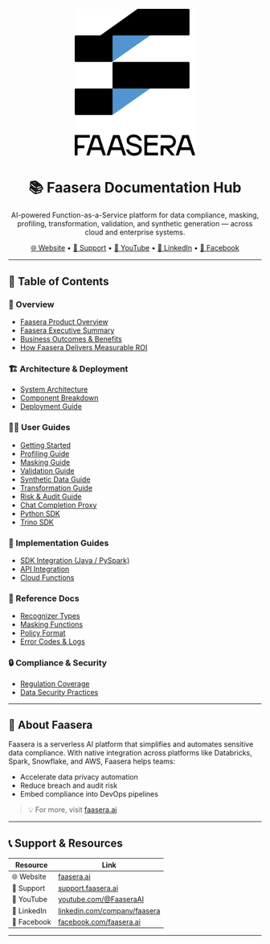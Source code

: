 <p align="center">
<img src="./assets/faasera-logo.png" alt="Faasera Logo" width="240" />
</p>

<h1 align="center">📚 Faasera Documentation Hub</h1>

<p align="center">
  AI-powered Function-as-a-Service platform for data compliance, masking, profiling, transformation, validation, and synthetic generation — across cloud and enterprise systems.
</p>

<p align="center">
  <a href="https://faasera.ai">🌐 Website</a> •
  <a href="https://support.faasera.ai">📧 Support</a> •
  <a href="https://www.youtube.com/@FaaseraAI">🎥 YouTube</a> •
  <a href="https://www.linkedin.com/company/faasera-ai">💼 LinkedIn</a> •
  <a href="https://www.facebook.com/faaseraAi">📘 Facebook</a>
</p>

---

## 🧭 Table of Contents

### 🔹 Overview

- [Faasera Product Overview](./faasera-product-overview.md)
- [Faasera Executive Summary](./faasera-executive-summary.md)
- [Business Outcomes & Benefits](./faasera-business-outcomes-benefits.md)
- [How Faasera Delivers Measurable ROI](./faasera-measurable-roi.md)

### 🏗️ Architecture & Deployment

- [System Architecture](./faasera-system-architecture.md)
- [Component Breakdown](./faasera-components.md)
- [Deployment Guide](./faasera-deployment-guide.md)

### 👩‍💻 User Guides

- [Getting Started](./user-guide-getting-started.md)
- [Profiling Guide](./user-guide-profiler.md)
- [Masking Guide](./user-guide-masking.md)
- [Validation Guide](./user-guide-validation.md)
- [Synthetic Data Guide](./user-guide-synthetic.md)
- [Transformation Guide](./user-guide-transformation.md)
- [Risk & Audit Guide](./faasera-risk-engine-user-guide.md)
- [Chat Completion Proxy](./chat-gpt-proxy.md)
- [Python SDK](./Faasera_Python_SDK.md)
- [Trino SDK](./faasera-trino-usage-guide.md)

### 🧰 Implementation Guides

- [SDK Integration (Java / PySpark)](./implementation-sdk.md)
- [API Integration](./implementation-api.md)
- [Cloud Functions](./implementation-cloud.md)

### 📖 Reference Docs

- [Recognizer Types](./reference-recognizers.md)
- [Masking Functions](./reference-masking-functions.md)
- [Policy Format](./reference-policy-format.md)
- [Error Codes & Logs](./reference-errors.md)

### 🔒 Compliance & Security

- [Regulation Coverage](./compliance-coverage.md)
- [Data Security Practices](./compliance-security.md)

---

## 🔗 About Faasera

Faasera is a serverless AI platform that simplifies and automates sensitive data compliance. With native integration
across platforms like Databricks, Spark, Snowflake, and AWS, Faasera helps teams:

- Accelerate data privacy automation
- Reduce breach and audit risk
- Embed compliance into DevOps pipelines

> 💡 For more, visit [faasera.ai](https://faasera.ai)

---

## 📞 Support & Resources

| Resource    | Link                                                                        |
|-------------|-----------------------------------------------------------------------------|
| 🌐 Website  | [faasera.ai](https://faasera.ai)                                            |
| 📧 Support  | [support.faasera.ai](https://support.faasera.ai)                            |
| 🎥 YouTube  | [youtube.com/@FaaseraAI](https://www.youtube.com/@FaaseraAI)                |
| 💼 LinkedIn | [linkedin.com/company/faasera](https://www.linkedin.com/company/faasera-ai) |
| 📘 Facebook | [facebook.com/faasera.ai](https://www.facebook.com/faaseraAi)               |

---

